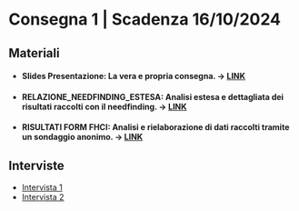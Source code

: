 # Consegna 1 | Scadenza 16/10/2024

## Materiali

- #### **Slides Presentazione**: La vera e propria consegna. -> [**LINK**](https://github.com/WeridFire/Human-Computer-Interaction/blob/main/C1/PRESENTAZIONE%20NEEDFINDING.pdf)

- #### **RELAZIONE_NEEDFINDING_ESTESA**: Analisi estesa e dettagliata dei risultati raccolti con il needfinding. -> [**LINK**](https://github.com/WeridFire/Human-Computer-Interaction/blob/main/C1/RELAZIONE%20NEEDFINDING%20ESTESA.pdf)

- #### **RISULTATI FORM FHCI**: Analisi e rielaborazione di dati raccolti tramite un sondaggio anonimo. -> [**LINK**](https://github.com/WeridFire/Human-Computer-Interaction/blob/main/C1/RISULTATI%20FORM%20FHCI.pdf)

## Interviste

- [Intervista 1](https://youtu.be/xwo1327alec)
- [Intervista 2](https://youtu.be/pyaesXNyQ0U)
